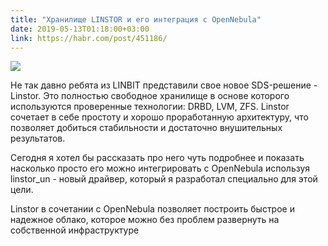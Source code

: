 ```yaml
---
title: "Хранилище LINSTOR и его интеграция с OpenNebula"
date: 2019-05-13T01:18:00+03:00
link: https://habr.com/post/451186/
---
```


![](https://habrastorage.org/webt/e-/3z/h-/e-3zh-bbwjnljyazm68edln7muw.png)

Не так давно ребята из LINBIT представили свое новое SDS-решение - Linstor. Это полностью свободное хранилище в основе которого используются проверенные технологии: DRBD, LVM, ZFS. Linstor сочетает в себе простоту и хорошо проработанную архитектуру, что позволяет добиться стабильности и достаточно внушительных результатов.

Сегодня я хотел бы рассказать про него чуть подробнее и показать насколько просто его можно интегрировать с OpenNebula используя linstor_un - новый драйвер, который я разработал специально для этой цели.

Linstor в сочетании с OpenNebula позволяет построить быстрое и надежное облако, которое можно без проблем развернуть на собственной инфраструктуре

<!--more-->
